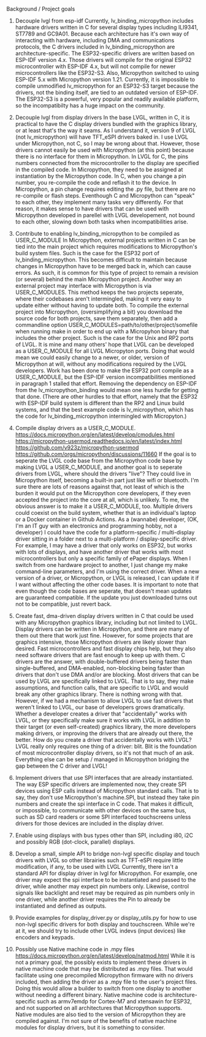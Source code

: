 Background / Project goals
1) Decouple lvgl from esp-idf
Currently, lv_binding_micropython includes hardware drivers written in C for several display types including ILI9341, ST7789 and GC9A01.  Because each architecture has it's own way of interacting with hardware, including DMA and communications protocols, the C drivers included in lv_binding_micropython are architecture-specific.  The ESP32-specific drivers are written based on ESP-IDF version 4.x.  Those drivers will compile for the original ESP32 microcontroller with ESP-IDF 4.x, but will not compile for newer microcontrollers like the ESP32-S3.  Also, Micropython switched to using ESP-IDF 5.x with Micropython version 1.21. Currently, it is impossible to compile unmodified lv_micropython for an ESP32-S3 target because the drivers, not the binding itself, are tied to an outdated version of ESP-IDF.  The ESP32-S3 is a powerful, very popular and readily available platform, so the incompatibilty has a huge impact on the community.

2) Decouple lvgl from display drivers
In the base LVGL, written in C, it is practical to have the C display drivers bundled with the graphics library, or at least that's the way it seams.  As I understand it, version 9 of LVGL (not lv_micropython) will have TFT_eSPI drivers baked in.  I use LVGL under Micropython, not C, so I may be wrong about that.  However, those drivers cannot easily be used with Micropython (at this point) because there is no interface for them in Micropython.  In LVGL for C, the pins numbers connected from the microcontroller to the display are specified in the compiled code.  In Micropython, they need to be assigned at instantiation by the Micropython code.  In C, when you change a pin number, you re-compile the code and reflash it to the device.  In Micropython, a pin change requires editing the .py file, but there are no re-compile or flash steps.  Eventhough C and Micropython can "speak" to each other, they implement many tasks very differently.  For that reason, it makes sense to have drivers that can be used with Micropython developed in parellel with LVGL developement, not bound to each other, slowing down both tasks when incompatibilities arise.

3) Contribute to enabling lv_binding_micropython to be compiled as USER_C_MODULE
In Micropython, external projects written in C can be tied into the main project which requires modifications to Micropython's build system files.  Such is the case for the ESP32 port of lv_binding_micropython.  This becomes difficult to maintain because changes in Micropython have to be merged back in, which can cause errors.  As such, it is common for this type of project to remain a revision (or several) behind the main Micropython project.  Another way an external project may interface with Micropython is via USER_C_MODULES.  This method keeps the two projects seperate, where their codebases aren't intermingled, making it very easy to update either without having to update both.  To compile the external project into Micropython, (oversimplifying a bit) you download the source code for both projects, save them separately, then add a commandline option USER_C_MODULES=path/to/other/project/somefile when running make in order to end up with a Micropyhon binary that includes the other project.  Such is the case for the Unix and RP2 ports of LVGL.  It is mine and many others' hope that LVGL can be developed as a USER_C_MODULE for all LVGL Micropyton ports.  Doing that would mean we could easily change to a newer, or older, version of Micropython at will, without any modifications required by the LVGL developers.  Work has been done to make the ESP32 port compile as a USER_C_MODULE, but the ESP-IDF version incompatibilities mentioned in paragraph 1 stalled that effort.  Removing the dependency on ESP-IDF from the lv_micropython_binding would mean one less hurdle for getting that done.  (There are other hurdles to that effort, namely that the ESP32 with ESP-IDF build system is different than the RP2 and Linux build systems, and that the best example code is lv_micropython, which has the code for lv_binding_micropython intermingled with Micropyton.)

4) Compile display drivers as a USER_C_MODULE.
https://docs.micropython.org/en/latest/develop/cmodules.html
https://micropython-usermod.readthedocs.io/en/latest/index.html
https://github.com/v923z/micropython-usermod
https://github.com/orgs/micropython/discussions/11660
If the goal is to seperate the LVGL code base from the Micropython code base by making LVGL a USER_C_MODULE, and another goal is to seperate drivers from LVGL, where should the drivers "live"?  They could live in Micropython itself, becoming a built-in part just like wifi or bluetooth.  I'm sure there are lots of reasons against that, not least of which is the burden it would put on the Micropython core developers, if they even accepted the project into the core at all, which is unlikely.  To me, the obvious answer is to make it a USER_C_MODULE, too.  Multiple drivers could coexist on the build system, whether that is an individual's laptop or a Docker container in Github Actions.  As a (wannabe) developer, (OK, I'm an IT guy with an electronics and programming hobby, not a developer) I could have the code for a platform-specific / multi-display driver sitting in a folder next to a multi-platform / display-specific driver.  For example, I may have a driver that only works on ESP32, but works with lots of displays, and have another driver that works with most microcontrollers but only a specific family of ePaper displays.  When I switch from one hardware project to another, I just change my make command-line parameters, and I'm using the correct driver.  When a new version of a driver, or Micropython, or LVGL is released, I can update it if I want without affecting the other code bases.  It is important to note that even though the code bases are seperate, that doesn't mean updates are guaranteed compatible.  If the update you just downloaded turns out not to be compatible, just revert back.

5) Create fast, dma-driven display drivers written in C that could be used with any Micropython graphics library, including but not limited to LVGL.
Display drivers can be written in Micropython, and there are many of them out there that work just fine.  However, for some projects that are graphics intensive, those Micropython drivers are likely slower than desired.  Fast microcontrollers and fast display chips help, but they also need software drivers that are fast enough to keep up with them.  C drivers are the answer, with double-buffered drivers being faster than single-buffered, and DMA-enabled, non-blocking being faster than drivers that don't use DMA and/or are blocking.  Most drivers that can be used by LVGL are specifically linked to LVGL.  That is to say, they make assumptions, and function calls, that are specific to LVGL and would break any other graphics library.  There is nothing wrong with that.  However, if we had a mechanism to allow LVGL to use fast drivers that weren't linked to LVGL, our base of developers grows dramatically.  Whether a developer creates a driver that "accidentally" works with LVGL, or they specifically make sure it works with LVGL in addition to their target (or even self-created) graphics library, the more developers making drivers, or improving the drivers that are already out there, the better.  How do you create a driver that accidentally works with LVGL?  LVGL really only requires one thing of a driver:  blit.  Blit is the foundation of most microcontroller display drivers, so it's not that much of an ask.  Everything else can be setup / managed in Micropython bridging the gap between the C driver and LVGL!

6) Implement drivers that use SPI interfaces that are already instantiated.
The way ESP specific drivers are implemented now, they create SPI devices using ESP calls instead of Micropython standard calls.  That is to say, they don't use Micropython's machine.SPI, but instead they take pin numbers and create the spi interface in C code.  That makes it difficult, or impossible, to communicate with other devices on the same bus, such as SD card readers or some SPI interfaced touchscreens unless drivers for those devices are included in the display driver.

7) Enable using displays with bus types other than SPI, including i80, i2C and possibly RGB (dot-clock, parallel) displays.

8) Develop a small, simple API to bridge non-lvgl specific display and touch drivers with LVGL so other librairies such as TFT-eSPI require little modification, if any, to be used with LVGL
Currently, there isn't a standard API for display driver in lvgl for Micropython.  For example, one driver may expect the spi interface to be instantiated and passed to the driver, while another may expect pin numbers only.  Likewise, control signals like backlight and reset may be required as pin numbers only in one driver, while another driver requires the Pin to already be instantiated and defined as outputs.

9) Provide examples for display_driver.py or display_utils.py for how to use non-lvgl specific drivers for both display and touchscreen.  While we're at it, we should try to include other LVGL indevs (input devices) like encoders and keypads.

10) Possibly use Native machine code in .mpy files
https://docs.micropython.org/en/latest/develop/natmod.html
While it is not a primary goal, the possibly exists to implement these drivers in native machine code that may be distributed as .mpy files.  That would facilitate using one precompiled Micropython firmware with no drivers included, then adding the driver as a .mpy file to the user's project files.  Doing this would allow a builder to switch from one display to another without needing a different binary.  Native machine code is architecture-specific such as armv7emdp for Cortex-M7 and xtensawin for ESP32, and not supported on all architectures that Micropython supports.  Native modules are also tied to the version of Micropython they are compiled against.  I'm not sure of the benefits of native machine modules for display drivers, but it is something to consider.
